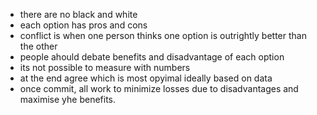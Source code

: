 - there are no black and white
- each option has pros and cons
- conflict is when one person thinks one 
option is outrightly better than the other
- people ahould debate benefits and disadvantage of each option
- its not possible to measure with numbers
- at the end agree which is most opyimal
ideally based on data 
- once commit, all work to minimize losses due to disadvantages
and maximise yhe benefits. 
